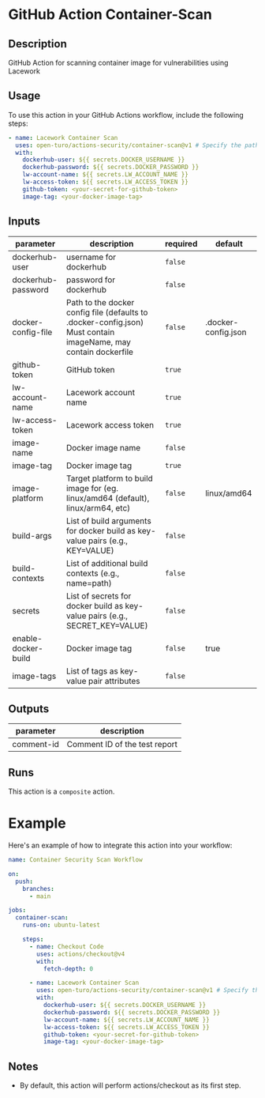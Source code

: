 # GitHub Action Container-Scan

<!-- prettier-ignore-start -->
<!-- action-docs-description -->
## Description

GitHub Action for scanning container image for vulnerabilities using Lacework
<!-- action-docs-description -->
<!-- prettier-ignore-end -->

## Usage

To use this action in your GitHub Actions workflow, include the following steps:

```yaml
- name: Lacework Container Scan
  uses: open-turo/actions-security/container-scan@v1 # Specify the path to the action in your repository
  with:
    dockerhub-user: ${{ secrets.DOCKER_USERNAME }}
    dockerhub-password: ${{ secrets.DOCKER_PASSWORD }}
    lw-account-name: ${{ secrets.LW_ACCOUNT_NAME }}
    lw-access-token: ${{ secrets.LW_ACCESS_TOKEN }}
    github-token: <your-secret-for-github-token>
    image-tag: <your-docker-image-tag>
```

<!-- prettier-ignore-start -->
<!-- action-docs-inputs -->
## Inputs

| parameter | description | required | default |
| --- | --- | --- | --- |
| dockerhub-user | username for dockerhub | `false` |  |
| dockerhub-password | password for dockerhub | `false` |  |
| docker-config-file | Path to the docker config file (defaults to .docker-config.json) Must contain imageName, may contain dockerfile | `false` | .docker-config.json |
| github-token | GitHub token | `true` |  |
| lw-account-name | Lacework account name | `true` |  |
| lw-access-token | Lacework access token | `true` |  |
| image-name | Docker image name | `false` |  |
| image-tag | Docker image tag | `true` |  |
| image-platform | Target platform to build image for (eg. linux/amd64 (default), linux/arm64, etc) | `false` | linux/amd64 |
| build-args | List of build arguments for docker build as key-value pairs (e.g., KEY=VALUE) | `false` |  |
| build-contexts | List of additional build contexts (e.g., name=path) | `false` |  |
| secrets | List of secrets for docker build as key-value pairs (e.g., SECRET_KEY=VALUE) | `false` |  |
| enable-docker-build | Docker image tag | `false` | true |
| image-tags | List of tags as key-value pair attributes | `false` |  |
<!-- action-docs-inputs -->

<!-- action-docs-outputs -->
## Outputs

| parameter | description |
| --- | --- |
| comment-id | Comment ID of the test report |
<!-- action-docs-outputs -->

<!-- action-docs-runs -->
## Runs

This action is a `composite` action.
<!-- action-docs-runs -->

<!-- action-docs-usage -->
<!-- prettier-ignore-end -->

# Example

Here's an example of how to integrate this action into your workflow:

```yaml
name: Container Security Scan Workflow

on:
  push:
    branches:
      - main

jobs:
  container-scan:
    runs-on: ubuntu-latest

    steps:
      - name: Checkout Code
        uses: actions/checkout@v4
        with:
          fetch-depth: 0

      - name: Lacework Container Scan
        uses: open-turo/actions-security/container-scan@v1 # Specify the path to the action in your repository
        with:
          dockerhub-user: ${{ secrets.DOCKER_USERNAME }}
          dockerhub-password: ${{ secrets.DOCKER_PASSWORD }}
          lw-account-name: ${{ secrets.LW_ACCOUNT_NAME }}
          lw-access-token: ${{ secrets.LW_ACCESS_TOKEN }}
          github-token: <your-secret-for-github-token>
          image-tag: <your-docker-image-tag>
```

## Notes

- By default, this action will perform actions/checkout as its first step.
